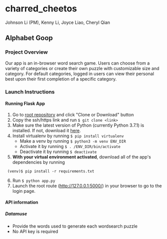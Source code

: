 # charred_cheetos
Johnson Li (PM), Kenny Li, Joyce Liao, Cheryl Qian

## Alphabet Goop

### Project Overview
Our app is an in-browser word search game. Users can choose from a variety of categories or create their own puzzle with customizable size and category. For default categories, logged in users can view their personal best upon their first completion of a specific category.

### Launch Instructions
#### Running Flask App
1. Go to [root repository](https://github.com/JohnsonLi/charred_cheetos) and click "Clone or Download" button
2. Copy the ssh/https link and run `$ git clone <link>`
3. Make sure the latest version of Python (currently Python 3.7.1) is installed. If not, download it [here](https://www.python.org/downloads/).
4. Install virtualenv by running `$ pip install virtualenv`
   * Make a venv by running `$ python3 -m venv ENV_DIR`
   * Activate it by running `$ . /ENV_DIR/bin/activate`
   * Deactivate it by running `$ deactivate`
5. **With your virtual environment activated**, download all of the app's dependencies by running 
```
 (venv)$ pip install -r requirements.txt
```
6. Run `$ python app.py`
7. Launch the root route (http://127.0.0.1:5000/) in your browser to go to the login page.

#### API information
##### Datamuse
* Provide the words used to generate each wordsearch puzzle
* No API key is required
